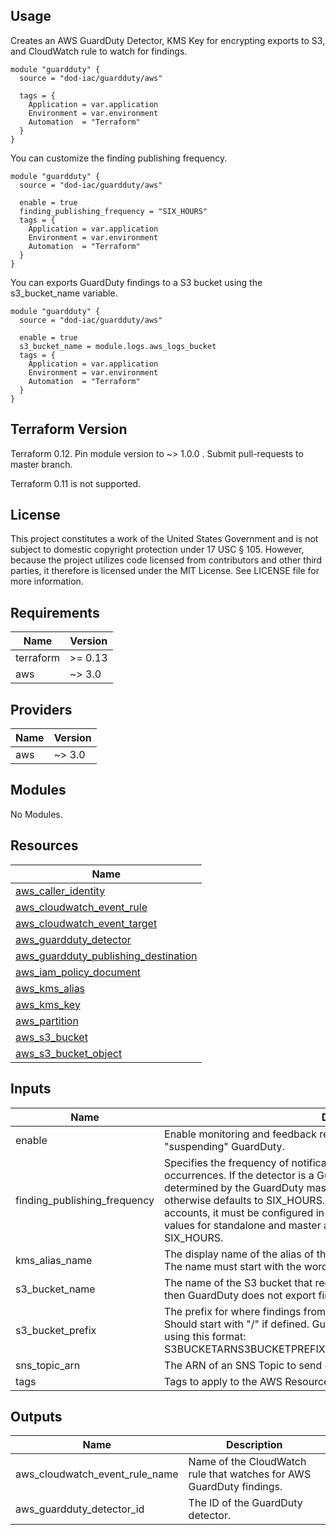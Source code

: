 <!-- BEGINNING OF PRE-COMMIT-TERRAFORM DOCS HOOK -->
## Usage

Creates an AWS GuardDuty Detector, KMS Key for encrypting exports to S3, and CloudWatch rule to watch for findings.

```hcl
module "guardduty" {
  source = "dod-iac/guardduty/aws"

  tags = {
    Application = var.application
    Environment = var.environment
    Automation  = "Terraform"
  }
}
```

You can customize the finding publishing frequency.

```hcl
module "guardduty" {
  source = "dod-iac/guardduty/aws"

  enable = true
  finding_publishing_frequency = "SIX_HOURS"
  tags = {
    Application = var.application
    Environment = var.environment
    Automation  = "Terraform"
  }
}
```

You can exports GuardDuty findings to a S3 bucket using the s3\_bucket\_name variable.

```hcl
module "guardduty" {
  source = "dod-iac/guardduty/aws"

  enable = true
  s3_bucket_name = module.logs.aws_logs_bucket
  tags = {
    Application = var.application
    Environment = var.environment
    Automation  = "Terraform"
  }
}
```

## Terraform Version

Terraform 0.12. Pin module version to ~> 1.0.0 . Submit pull-requests to master branch.

Terraform 0.11 is not supported.

## License

This project constitutes a work of the United States Government and is not subject to domestic copyright protection under 17 USC § 105.  However, because the project utilizes code licensed from contributors and other third parties, it therefore is licensed under the MIT License.  See LICENSE file for more information.

## Requirements

| Name | Version |
|------|---------|
| terraform | >= 0.13 |
| aws | ~> 3.0 |

## Providers

| Name | Version |
|------|---------|
| aws | ~> 3.0 |

## Modules

No Modules.

## Resources

| Name |
|------|
| [aws_caller_identity](https://registry.terraform.io/providers/hashicorp/aws/latest/docs/data-sources/caller_identity) |
| [aws_cloudwatch_event_rule](https://registry.terraform.io/providers/hashicorp/aws/latest/docs/resources/cloudwatch_event_rule) |
| [aws_cloudwatch_event_target](https://registry.terraform.io/providers/hashicorp/aws/latest/docs/resources/cloudwatch_event_target) |
| [aws_guardduty_detector](https://registry.terraform.io/providers/hashicorp/aws/latest/docs/resources/guardduty_detector) |
| [aws_guardduty_publishing_destination](https://registry.terraform.io/providers/hashicorp/aws/latest/docs/resources/guardduty_publishing_destination) |
| [aws_iam_policy_document](https://registry.terraform.io/providers/hashicorp/aws/latest/docs/data-sources/iam_policy_document) |
| [aws_kms_alias](https://registry.terraform.io/providers/hashicorp/aws/latest/docs/resources/kms_alias) |
| [aws_kms_key](https://registry.terraform.io/providers/hashicorp/aws/latest/docs/resources/kms_key) |
| [aws_partition](https://registry.terraform.io/providers/hashicorp/aws/latest/docs/data-sources/partition) |
| [aws_s3_bucket](https://registry.terraform.io/providers/hashicorp/aws/latest/docs/data-sources/s3_bucket) |
| [aws_s3_bucket_object](https://registry.terraform.io/providers/hashicorp/aws/latest/docs/resources/s3_bucket_object) |

## Inputs

| Name | Description | Type | Default | Required |
|------|-------------|------|---------|:--------:|
| enable | Enable monitoring and feedback reporting.  Setting to false is equivalent to "suspending" GuardDuty. | `bool` | `true` | no |
| finding\_publishing\_frequency | Specifies the frequency of notifications sent for subsequent finding occurrences.  If the detector is a GuardDuty member account, the value is determined by the GuardDuty master account and cannot be modified, otherwise defaults to SIX\_HOURS.  For standalone and GuardDuty master accounts, it must be configured in Terraform to enable drift detection.  Valid values for standalone and master accounts: FIFTEEN\_MINUTES, ONE\_HOUR, SIX\_HOURS. | `string` | `"FIFTEEN_MINUTES"` | no |
| kms\_alias\_name | The display name of the alias of the KMS key used to encrypt exports to S3. The name must start with the word "alias" followed by a forward slash (alias/). | `string` | `"alias/guardduty"` | no |
| s3\_bucket\_name | The name of the S3 bucket that receives findings from GuardDuty.  If blank, then GuardDuty does not export findings to S3. | `string` | `""` | no |
| s3\_bucket\_prefix | The prefix for where findings from GuardDuty are stored in the S3 bucket.  Should start with "/" if defined.  GuardDuty will build the full destination ARN using this format: S3BUCKETARNS3BUCKETPREFIX/AWSLogs/ACCOUNTID/GuardDuty/REGION. | `string` | `"/guardduty"` | no |
| sns\_topic\_arn | The ARN of an SNS Topic to send events to. | `string` | `""` | no |
| tags | Tags to apply to the AWS Resources. | `map(string)` | `{}` | no |

## Outputs

| Name | Description |
|------|-------------|
| aws\_cloudwatch\_event\_rule\_name | Name of the CloudWatch rule that watches for AWS GuardDuty findings. |
| aws\_guardduty\_detector\_id | The ID of the GuardDuty detector. |
<!-- END OF PRE-COMMIT-TERRAFORM DOCS HOOK -->
